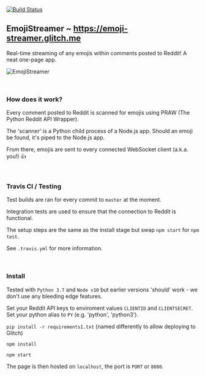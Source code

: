 [![Build Status](https://travis-ci.org/healeycodes/EmojiStreamer.svg?branch=master)](https://travis-ci.org/healeycodes/EmojiStreamer)

## EmojiStreamer ~ https://emoji-streamer.glitch.me

Real-time streaming of any emojis within comments posted to Reddit! A neat one-page app.


![EmojiStreamer](https://github.com/healeycodes/EmojiStreamer/blob/master/preview.gif)

<br>

### How does it work?

Every comment posted to Reddit is scanned for emojis using PRAW (The Python Reddit API Wrapper). 

The 'scanner' is a Python child process of a Node.js app. Should an emoji be found, it's piped to the Node.js app. 

From there, emojis are sent to every connected WebSocket client (a.k.a. you!) 👍

<br>

### Travis CI / Testing

Test builds are ran for every commit to `master` at the moment.

Integration tests are used to ensure that the connection to Reddit is functional.

The setup steps are the same as the install stage but swap `npm start` for `npm test`.

See `.travis.yml` for more information.

<br>

### Install

Tested with `Python 3.7` and `Node v10` but earlier versions 'should' work - we don't use any bleeding edge features.

Set your Reddit API keys to enviroment values `CLIENTID` and `CLIENTSECRET`. Set your python alias to `PY` (e.g. 'python', 'python3').

`pip install -r requirements1.txt` (named differently to allow deploying to Glitch)

`npm install`

`npm start`

The page is then hosted on `localhost`, the port is `PORT` or `8080`.
